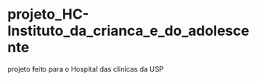 # projeto_HC-Instituto_da_crianca_e_do_adolescente
 projeto feito para o Hospital das clínicas da USP
